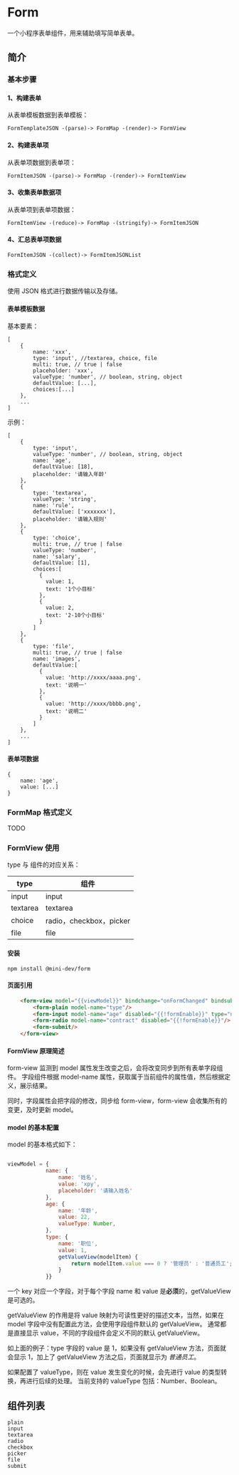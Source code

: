 # Form

一个小程序表单组件，用来辅助填写简单表单。

## 简介

### 基本步骤

#### 1、构建表单

从表单模板数据到表单模板：

    FormTemplateJSON -(parse)-> FormMap -(render)-> FormView

#### 2、构建表单项

从表单项数据到表单项：

    FormItemJSON -(parse)-> FormMap -(render)-> FormItemView

#### 3、收集表单数据项

从表单项到表单项数据：

    FormItemView -(reduce)-> FormMap -(stringify)-> FormItemJSON

#### 4、汇总表单项数据

    FormItemJSON -(collect)-> FormItemJSONList

### 格式定义

使用 JSON 格式进行数据传输以及存储。

#### 表单模板数据

基本要素：
```json5
[
    {
        name: 'xxx',
        type: 'input', //textarea, choice, file
        multi: true, // true | false
        placeholder: 'xxx',
        valueType: 'number', // boolean, string, object
        defaultValue: [...],
        choices:[...]
    },
    ...
]
```

示例：

```json5
[
    {
        type: 'input', 
        valueType: 'number', // boolean, string, object
        name: 'age',
        defaultValue: [18],
        placeholder: '请输入年龄'
    },
    {
        type: 'textarea', 
        valueType: 'string',
        name: 'rule',
        defaultValue: ['xxxxxxx'],
        placeholder: '请输入规则'
    },
    {
        type: 'choice', 
        multi: true, // true | false
        valueType: 'number', 
        name: 'salary',
        defaultValue: [1],
        choices:[
          {
            value: 1,
            text: '1个小目标'
          },
          {
            value: 2,
            text: '2-10个小目标'
          }
        ]
    },
    {
        type: 'file', 
        multi: true, // true | false
        name: 'images',
        defaultValue:[
          {
            value: 'http://xxxx/aaaa.png',
            text: '说明一'
          },
          {
            value: 'http://xxxx/bbbb.png',
            text: '说明二'
          }
        ]
    },
    ...
]
```

#### 表单项数据

```json5
{
    name: 'age',
    value: [...]
}
```

### FormMap 格式定义

TODO

### FormView 使用

type 与 组件的对应关系：

|  type   | 组件  |
|  ----  | ----  |
| input  | input |
| textarea  | textarea |
| choice  | radio，checkbox，picker |
| file  | file |


#### 安装

```shell script
npm install @mini-dev/form
```

#### 页面引用

```html
    <form-view model="{{viewModel}}" bindchange="onFormChanged" bindsubmit="onFormSubmit">
        <form-plain model-name="type"/>
        <form-input model-name="age" disabled="{{!formEnable}}" type="number"/>
        <form-radio model-name="contract" disabled="{{!formEnable}}"/>
        <form-submit/>
    </form-view>
```

#### FormView 原理简述

form-view 监测到 model 属性发生改变之后，会将改变同步到所有表单字段组件。
字段组件根据 model-name 属性，获取属于当前组件的属性值，然后根据定义，展示结果。

同时，字段属性会把字段的修改，同步给 form-view，form-view 会收集所有的变更，及时更新 model。

#### model 的基本配置

model 的基本格式如下：

```javascript

viewModel = {
            name: {
                name: '姓名',
                value: 'xpy',
                placeholder: '请输入姓名'
            },
            age: {
                name: '年龄',
                value: 22,
                valueType: Number,
            },
            type: {
                name: '职位',
                value: 1,
                getValueView(modelItem) {
                    return modelItem.value === 0 ? '管理员' : '普通员工';
                }
            }}
```

一个 key 对应一个字段，对于每个字段 name 和 value 是**必须**的，getValueView 是可选的。

getValueView 的作用是将 value 映射为可读性更好的描述文本，当然，如果在 model 字段中没有配置此方法，会使用字段组件默认的 getValueView。
通常都是直接显示 value，不同的字段组件会定义不同的默认 getValueView。

如上面的例子：type 字段的 value 是 1，如果没有 getValueView 方法，页面就会显示 1，加上了 getValueView 方法之后，页面就显示为 *普通员工*。

如果配置了 valueType，则在 value 发生变化的时候，会先进行 value 的类型转换，再进行后续的处理。
当前支持的 valueType 包括：Number、Boolean。

## 组件列表

    plain
    input
    textarea
    radio
    checkbox
    picker
    file
    submit